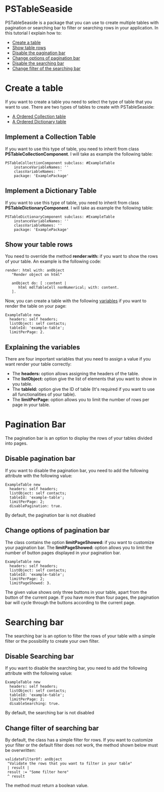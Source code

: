 # PSTableSeaside

PSTableSeaside is a package that you can use to create multiple tables with pagination or searching bar to filter or searching rows in your application. In this tutorial I explain how to:

* [Create a table](https://github.com/daniapq/PSTableSeaside/blob/master/FAQ/README.md#create-a-table)
* [Show table rows](https://github.com/daniapq/PSTableSeaside/blob/master/FAQ/README.md#show-your-table-rows)
* [Disable the pagination bar](https://github.com/daniapq/PSTableSeaside/blob/master/FAQ/README.md#disable-pagination-bar)
* [Change options of pagination bar](https://github.com/daniapq/PSTableSeaside/blob/master/FAQ/README.md#change-options-of-pagination-bar)
* [Disable the searching bar](https://github.com/daniapq/PSTableSeaside/blob/master/FAQ/README.md#disable-searching-bar)
* [Change filter of the searching bar](https://github.com/daniapq/PSTableSeaside/blob/master/FAQ/README.md#change-filter-of-searching-bar)

# Create a table

If you want to create a table you need to select the type of table that you want to use.
There are two types of tables to create with PSTableSeaside:

* [A Ordered Collection table](https://github.com/daniapq/PSTableSeaside/blob/master/FAQ/README.md#implement-a-collection-table)
* [A Ordered Dictionary table](https://github.com/daniapq/PSTableSeaside/blob/master/FAQ/README.md#implement-a-dictionary-table)

## Implement a Collection Table

If you want to use this type of table, you need to inherit from class **PSTableCollectionComponent**. I will take as example the following table:

```
PSTableCollectionComponent subclass: #ExampleTable
	instanceVariableNames: ''
	classVariableNames: ''
	package: 'ExamplePackage'
```


## Implement a Dictionary Table

If you want to use this type of table, you need to inherit from class **PSTableDictionaryComponent**. I will take as example the following table:

```
PSTableDictionaryComponent subclass: #ExampleTable
	instanceVariableNames: ''
	classVariableNames: ''
	package: 'ExamplePackage'
```

## Show your table rows

You need to override the method **render:with:** if you want to show the rows of your table. An example is the following code:

```
render: html with: anObject
   "Render object on html"

   anObject do: [ :content |
      html mdlTableCell nonNumerical; with: content.
   ].
```

Now, you can create a table with the following [variables](https://github.com/daniapq/PSTableSeaside/blob/master/FAQ/README.md#explaining-the-variables) if you want to render the table on your page:

```
ExampleTable new
  headers: self headers;
  listObject: self contacts;
  tableId: 'example-table';
  limitPerPage: 2.
```
## Explaining the variables

There are four important variables that you need to assign a value if you want render your table correctly:

* The **headers:** option allows assigning the headers of the table.
* The **listObject:** option give the list of elements that you want to show in you table.
* The **tableId:** option give the ID of table (It's required if you want to use all functionalities of your table).
* The **limitPerPage:** option  allows you to limit the number of rows per page in your table.

# Pagination Bar

The pagination bar is an option to display the rows of your tables divided into pages.

## Disable pagination bar

If you want to disable the pagination bar, you need to add the following attribute with the following value:

```
ExampleTable new
  headers: self headers;
  listObject: self contacts;
  tableId: 'example-table';
  limitPerPage: 2;
  disablePagination: true.
```

By default, the pagination bar is not disabled

## Change options of pagination bar

The class contains the option **limitPageShowed:** if you want to customize your pagination bar. The **limitPageShowed:** option allows you to limit the number of button pages displayed in your pagination bar.

```
ExampleTable new
  headers: self headers;
  listObject: self contacts;
  tableId: 'example-table';
  limitPerPage: 2;
  limitPageShowed: 3.
```

The given value shows only three buttons in your table, apart from the button of the current page. If you have more than four pages, the pagination bar will cycle through the buttons according to the current page.

# Searching bar

The searching bar is an option to filter the rows of your table with a simple filter or the possibility to create your own filter.

## Disable Searching bar

If you want to disable the searching bar, you need to add the following attribute with the following value:

```
ExampleTable new
  headers: self headers;
  listObject: self contacts;
  tableId: 'example-table';
  limitPerPage: 2;
  disableSearching: true.
```

By default, the searching bar is not disabled

## Change filter of searching bar

By default, the class has a simple filter for rows. If you want to customize your filter or the default filter does not work, the method shown below must be overwritten:

```
validateFilterOf: anObject
 "Validate the rows that you want to filter in your table"
 | result |
 result := "Some filter here"
 ^ result
```

The method must return a boolean value.
